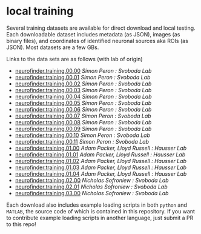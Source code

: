 # local training

Several training datasets are available for direct download and local testing. Each downloadable dataset includes metadata (as JSON), images (as binary files), and coordinates of identified neuronal sources aka ROIs (as JSON). Most datasets are a few GBs.

Links to the data sets are as follows (with lab of origin)

- [neurofinder.training.00.00]() *Simon Peron : Svoboda Lab*
- [neurofinder.training.00.01](https://s3.amazonaws.com/neuro.datasets/challenges/neurofinder/00.01/neurofinder.training.00.01.zip) *Simon Peron : Svoboda Lab*
- [neurofinder.training.00.02]() *Simon Peron : Svoboda Lab*
- [neurofinder.training.00.03]() *Simon Peron : Svoboda Lab*
- [neurofinder.training.00.04]() *Simon Peron : Svoboda Lab*
- [neurofinder.training.00.05]() *Simon Peron : Svoboda Lab*
- [neurofinder.training.00.06]() *Simon Peron : Svoboda Lab*
- [neurofinder.training.00.07]() *Simon Peron : Svoboda Lab*
- [neurofinder.training.00.08]() *Simon Peron : Svoboda Lab*
- [neurofinder.training.00.09]() *Simon Peron : Svoboda Lab*
- [neurofinder.training.00.10]() *Simon Peron : Svoboda Lab*
- [neurofinder.training.00.11]() *Simon Peron : Svoboda Lab*
- [neurofinder.training.01.00]() *Adam Packer, Lloyd Russell : Hausser Lab*
- [neurofinder.training.01.01]() *Adam Packer, Lloyd Russell : Hausser Lab*
- [neurofinder.training.01.02]() *Adam Packer, Lloyd Russell : Hausser Lab*
- [neurofinder.training.01.03]() *Adam Packer, Lloyd Russell : Hausser Lab*
- [neurofinder.training.01.04]() *Adam Packer, Lloyd Russell : Hausser Lab*
- [neurofinder.training.02.00]() *Nicholas Sofroniew : Svoboda Lab*
- [neurofinder.training.02.01]() *Nicholas Sofroniew : Svoboda Lab*
- [neurofinder.training.03.00]() *Nicholas Sofroniew : Svoboda Lab*

Each download also includes example loading scripts in both `python` and `MATLAB`, the source code of which is contained in this repository. If you want to contribute example loading scripts in another language, just submit a PR to this repo!